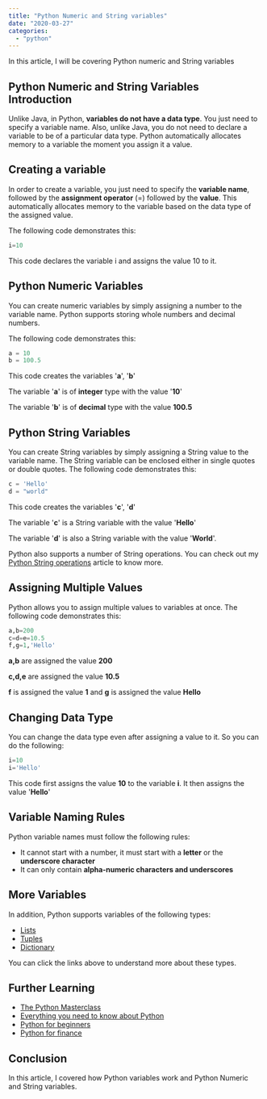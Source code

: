 ```yaml
---
title: "Python Numeric and String variables"
date: "2020-03-27"
categories: 
  - "python"
---
```


In this article, I will be covering Python numeric and String variables

## Python Numeric and String Variables Introduction

Unlike Java, in Python, **variables do not have a data type**. You just need to specify a variable name. Also, unlike Java, you do not need to declare a variable to be of a particular data type. Python automatically allocates memory to a variable the moment you assign it a value.

## Creating a variable

In order to create a variable, you just need to specify the **variable name**, followed by the **assignment operator** (=) followed by the **value**. This automatically allocates memory to the variable based on the data type of the assigned value.

The following code demonstrates this:

```python
i=10
```

This code declares the variable i and assigns the value 10 to it.

## Python Numeric Variables

You can create numeric variables by simply assigning a number to the variable name. Python supports storing whole numbers and decimal numbers.

The following code demonstrates this:

```python
a = 10
b = 100.5
```

This code creates the variables '**a**', '**b**'

The variable '**a**' is of **integer** type with the value '**10**'

The variable '**b**' is of **decimal** type with the value **100.5**

## Python String Variables

You can create String variables by simply assigning a String value to the variable name. The String variable can be enclosed either in single quotes or double quotes. The following code demonstrates this:

```python
c = 'Hello'
d = "world"
```

This code creates the variables '**c**', '**d**'

The variable '**c**' is a String variable with the value '**Hello**'

The variable '**d**' is also a String variable with the value '**World**'.

Python also supports a number of String operations. You can check out my [Python String operations](https://learnjava.co.in/python-string-operations/) article to know more.

## Assigning Multiple Values

Python allows you to assign multiple values to variables at once. The following code demonstrates this:

```python
a,b=200
c=d=e=10.5
f,g=1,'Hello'
```

**a,b** are assigned the value **200**

**c,d,e** are assigned the value **10.5**

**f** is assigned the value **1** and **g** is assigned the value **Hello**

## Changing Data Type

You can change the data type even after assigning a value to it. So you can do the following:

```python
i=10
i='Hello'
```

This code first assigns the value **10** to the variable **i**. It then assigns the value '**Hello**'

## Variable Naming Rules

Python variable names must follow the following rules:

- It cannot start with a number, it must start with a **letter** or the **underscore character**
- It can only contain **alpha-numeric characters and underscores**

## More Variables

In addition, Python supports variables of the following types:

- [Lists](python-lists-and-list-operations.md)
- [Tuples](python-tuples.md)
- [Dictionary](python-dictionary.md)

You can click the links above to understand more about these types.

## Further Learning

- [The Python Masterclass](https://click.linksynergy.com/deeplink?id=MnzIZAZNE5Y&mid=39197&murl=https%3A%2F%2Fwww.udemy.com%2Fcourse%2Fpython-the-complete-python-developer-course%2F) 
- [Everything you need to know about Python](https://click.linksynergy.com/deeplink?id=MnzIZAZNE5Y&mid=39197&murl=https%3A%2F%2Fwww.udemy.com%2Fcourse%2Fthe-python-bible%2F) 
- [Python for beginners](https://click.linksynergy.com/deeplink?id=MnzIZAZNE5Y&mid=39197&murl=https%3A%2F%2Fwww.udemy.com%2Fcourse%2Fpython-programming-projects%2F) 
- [Python for finance](https://click.linksynergy.com/deeplink?id=MnzIZAZNE5Y&mid=39197&murl=https%3A%2F%2Fwww.udemy.com%2Fcourse%2Fpython-for-finance-investment-fundamentals-data-analytics%2F)

## Conclusion

In this article, I covered how Python variables work and Python Numeric and String variables.
